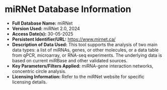 # miRNet Database Information

* **Full Database Name:** miRNet
* **Version Used:** miRNet 2.0, 2024
* **Access Date(s):** 30-05-2025
* **Persistent Identifier/URL:** https://www.mirnet.ca/
* **Description of Data Used:** This tool supports the analysis of two main data types: a list of miRNAs, genes, or other molecules, or a data table from qPCR, microarray, or RNA-seq experiments. The underlying data is based on current miRBase and other validated sources.
* **Key Parameters/Filters Applied:** miRNA-gene interaction networks, concentric circle analysis.
* **Licensing Information:** Refer to the miRNet website for specific licensing details.
